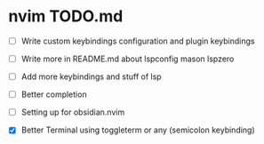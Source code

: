 # nvim TODO.md
- [ ] Write custom keybindings configuration and plugin keybindings
- [ ] Write more in README.md about lspconfig mason lspzero
- [ ] Add more keybindings and stuff of lsp
- [ ] Better completion
- [ ] Setting up for obsidian.nvim


- [x] Better Terminal using toggleterm or any (semicolon keybinding)
